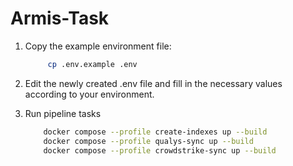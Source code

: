 # Armis-Task

1. Copy the example environment file:

   ```bash
        cp .env.example .env

2. Edit the newly created .env file and fill in the necessary values according to your environment.


3. Run pipeline tasks
    ```bash
        docker compose --profile create-indexes up --build
        docker compose --profile qualys-sync up --build
        docker compose --profile crowdstrike-sync up --build